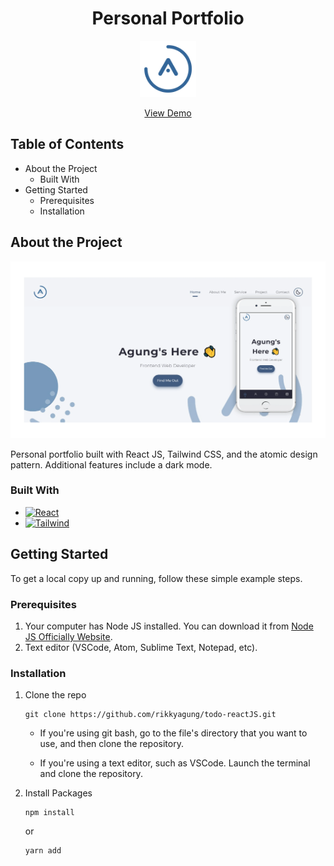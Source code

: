 <h1 align="center">Personal Portfolio</h1>
<p align="center">
   <a href="https://ran-agung.netlify.app/">
      <img src="/src/assets/image/logo.webp" alt="Logo" width="90" height="90">
   </a>
   <p align="center">
      <a href="https://ran-agung.netlify.app/">View Demo</a>
   </p>
</p>

## Table of Contents

-  About the Project
   -  Built With
-  Getting Started
   -  Prerequisites
   -  Installation

## About the Project

![preview-image.](/src/assets/image/PORTFOLIO-01.webp "Preview Image.")

Personal portfolio built with React JS, Tailwind CSS, and the atomic design pattern. Additional features include a dark mode.

### Built With

-  [![React][reactjs]][react-url]
-  [![Tailwind][tailwindcss]][tailwind-url]

<!-- MARKDOWN LINKS & IMAGES -->
<!-- https://www.markdownguide.org/basic-syntax/#reference-style-links -->

[reactjs]: https://img.shields.io/badge/React-20232A?style=for-the-badge&logo=react&logoColor=61DAFB
[react-url]: https://reactjs.org/
[tailwindcss]: https://img.shields.io/badge/Tailwind_CSS-38B2AC?style=for-the-badge&logo=tailwind-css&logoColor=white
[tailwind-url]: https://tailwindcss.com/

## Getting Started

To get a local copy up and running, follow these simple example steps.

### Prerequisites

1. Your computer has Node JS installed. You can download it from [Node JS Officially Website](https://nodejs.org/en/).
2. Text editor (VSCode, Atom, Sublime Text, Notepad, etc).

### Installation

1. Clone the repo

   ```
   git clone https://github.com/rikkyagung/todo-reactJS.git
   ```

   -  If you're using git bash, go to the file's directory that you want to use, and then clone the repository.

   -  If you're using a text editor, such as VSCode. Launch the terminal and clone the repository.

2. Install Packages

   ```
   npm install
   ```

   or

   ```
   yarn add
   ```
